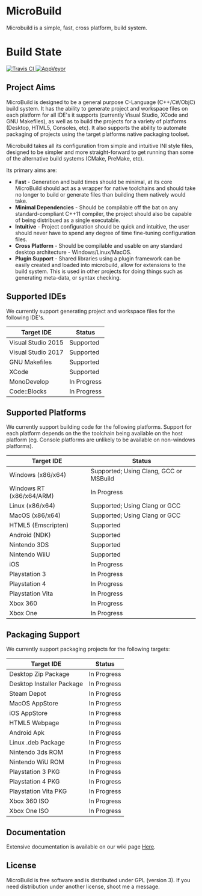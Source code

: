 # MicroBuild
Microbuild is a simple, fast, cross platform, build system.

# Build State
<a href="https://travis-ci.org/TwinDrills/MicroBuild">
  <img alt="Travis CI"
       src="https://travis-ci.org/TwinDrills/MicroBuild.svg?branch=master"/>
</a>
<a href="https://ci.appveyor.com/project/TwinDrills/microbuild">
  <img alt="AppVeyor"
       src="https://ci.appveyor.com/api/projects/status/dufpylwdhvinr7m7?svg=true"/>
</a>

## Project Aims
MicroBuild is designed to be a general purpose C-Language (C++/C#/ObjC) build system. It has the ability to generate project and workspace files on each platform for all IDE's it supports (currently Visual Studio, XCode and GNU Makefiles), as well as to build the projects for a variety of platforms (Desktop, HTML5, Consoles, etc). It also supports the ability to automate packaging of projects using the target platforms native packaging toolset.

Microbuild takes all its configuration from simple and intuitive INI style files, designed to be simpler and more straight-forward to get running than some of the alternative build systems (CMake, PreMake, etc).

Its primary aims are:

+ __Fast__ - Generation and build times should be minimal, at its core MicroBuild should act as a wrapper for native toolchains and should take no longer to build or generate files than building them natively would take.
+ __Minimal Dependencies__ - Should be compilable off the bat on any standard-compliant C++11 compiler, the project should also be capable of being distribued as a single executable.
+ __Intuitive__ - Project configuration should be quick and intuitive, the user should never have to spend any degree of time fine-tuning configuration files.
+ __Cross Platform__ - Should be compilable and usable on any standard desktop architecture - Windows/Linux/MacOS.
+ __Plugin Support__ - Shared libraries using a plugin framework can be easily created and loaded into microbuild, allow for extensions to the build system. This is used in other projects for doing things such as generating meta-data, or syntax checking.

## Supported IDEs
We currently support generating project and workspace files for the following IDE's.

| Target IDE             | Status          |
| ---------------------- | --------------- |
| Visual Studio 2015     | Supported       |
| Visual Studio 2017     | Supported       |
| GNU Makefiles          | Supported       |
| XCode                  | Supported       |
| MonoDevelop            | In Progress     |
| Code::Blocks           | In Progress     |

## Supported Platforms
We currently support building code for the following platforms. Support for each platform depends on the the toolchain being available on the host platform (eg. Console platforms are unlikely to be available on non-windows platforms).

| Target IDE               | Status                                       |
| ------------------------ | -------------------------------------------- |
| Windows (x86/x64)        | Supported; Using Clang, GCC or MSBuild       |
| Windows RT (x86/x64/ARM) | In Progress                                  |
| Linux (x86/x64)          | Supported; Using Clang or GCC                |
| MacOS (x86/x64)          | Supported; Using Clang or GCC                |
| HTML5 (Emscripten)       | Supported                                    |
| Android (NDK)            | Supported                                    |
| Nintendo 3DS             | Supported                                    |
| Nintendo WiiU            | Supported                                    |
| iOS                      | In Progress                                  |
| Playstation 3            | In Progress                                  |
| Playstation 4            | In Progress                                  |
| Playstation Vita         | In Progress                                  |
| Xbox 360                 | In Progress                                  |
| Xbox One                 | In Progress                                  |

## Packaging Support
We currently support packaging projects for the following targets:

| Target IDE                 | Status                                       |
| -------------------------- | -------------------------------------------- |
| Desktop Zip Package        | In Progress                                  |
| Desktop Installer Package  | In Progress                                  |
| Steam Depot                | In Progress                                  |
| MacOS AppStore             | In Progress                                  |
| iOS AppStore               | In Progress                                  |
| HTML5 Webpage              | In Progress                                  |
| Android Apk                | In Progress                                  |
| Linux .deb Package         | In Progress                                  |
| Nintendo 3ds ROM           | In Progress                                  |
| Nintendo WiU ROM           | In Progress                                  |
| Playstation 3 PKG          | In Progress                                  |
| Playstation 4 PKG          | In Progress                                  |
| Playstation Vita PKG       | In Progress                                  |
| Xbox 360 ISO               | In Progress                                  |
| Xbox One ISO               | In Progress                                  |

## Documentation
Extensive documentation is available on our wiki page <a href="https://github.com/TLeonardUK/MicroBuild/wiki">Here</a>.

## License
MicroBuild is free software and is distributed under GPL (version 3). If you need distribution under another license, shoot me a message.
